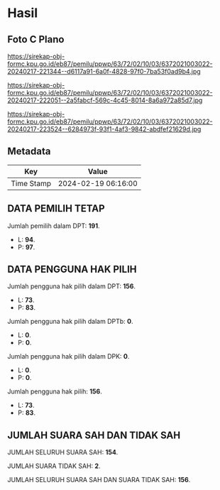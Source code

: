 # Hasil

## Foto C Plano

https://sirekap-obj-formc.kpu.go.id/eb87/pemilu/ppwp/63/72/02/10/03/6372021003022-20240217-221344--d6117a91-6a0f-4828-97f0-7ba53f0ad9b4.jpg

https://sirekap-obj-formc.kpu.go.id/eb87/pemilu/ppwp/63/72/02/10/03/6372021003022-20240217-222051--2a5fabcf-569c-4c45-8014-8a6a972a85d7.jpg

https://sirekap-obj-formc.kpu.go.id/eb87/pemilu/ppwp/63/72/02/10/03/6372021003022-20240217-223524--6284973f-93f1-4af3-9842-abdfef21629d.jpg


## Metadata

| Key        | Value               |
| ---------- | ------------------- |
| Time Stamp | 2024-02-19 06:16:00 |


## DATA PEMILIH TETAP

Jumlah pemilih dalam DPT: **191**.
 * L: **94**.
 * P: **97**.

## DATA PENGGUNA HAK PILIH

Jumlah pengguna hak pilih dalam DPT: **156**.
 * L: **73**.
 * P: **83**.

Jumlah pengguna hak pilih dalam DPTb: **0**.
 * L: **0**.
 * P: **0**.

Jumlah pengguna hak pilih dalam DPK: **0**.
 * L: **0**.
 * P: **0**.

Jumlah pengguna hak pilih: **156**.
 * L: **73**.
 * P: **83**.

## JUMLAH SUARA SAH DAN TIDAK SAH

JUMLAH SELURUH SUARA SAH: **154**.

JUMLAH SUARA TIDAK SAH: **2**.

JUMLAH SELURUH SUARA SAH DAN SUARA TIDAK SAH: **156**.


